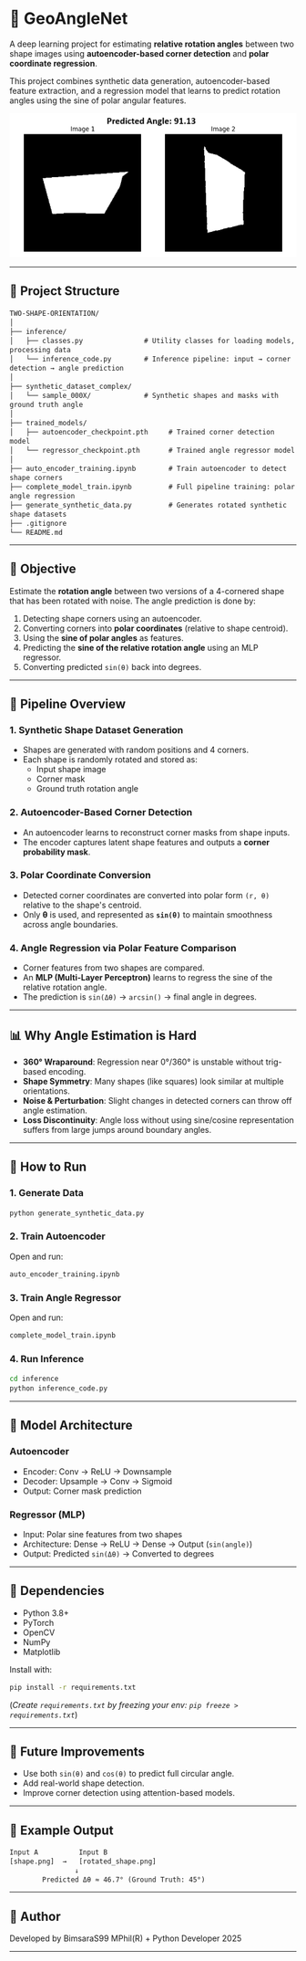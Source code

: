 # 🔄 GeoAngleNet

A deep learning project for estimating **relative rotation angles** between two shape images using **autoencoder-based corner detection** and **polar coordinate regression**.

This project combines synthetic data generation, autoencoder-based feature extraction, and a regression model that learns to predict rotation angles using the sine of polar angular features.


![alt text](synthetic_dataset_complex/sample_img.png)

---

## 📂 Project Structure

```
TWO-SHAPE-ORIENTATION/
│
├── inference/
│   ├── classes.py               # Utility classes for loading models, processing data
│   └── inference_code.py        # Inference pipeline: input → corner detection → angle prediction
│
├── synthetic_dataset_complex/
│   └── sample_000X/             # Synthetic shapes and masks with ground truth angle
│
├── trained_models/
│   ├── autoencoder_checkpoint.pth     # Trained corner detection model
│   └── regressor_checkpoint.pth       # Trained angle regressor model
│
├── auto_encoder_training.ipynb        # Train autoencoder to detect shape corners
├── complete_model_train.ipynb         # Full pipeline training: polar angle regression
├── generate_synthetic_data.py         # Generates rotated synthetic shape datasets
├── .gitignore
└── README.md
```

---

## 🎯 Objective

Estimate the **rotation angle** between two versions of a 4-cornered shape that has been rotated with noise. The angle prediction is done by:

1. Detecting shape corners using an autoencoder.
2. Converting corners into **polar coordinates** (relative to shape centroid).
3. Using the **sine of polar angles** as features.
4. Predicting the **sine of the relative rotation angle** using an MLP regressor.
5. Converting predicted `sin(θ)` back into degrees.

---

## 🔁 Pipeline Overview

### 1. Synthetic Shape Dataset Generation
- Shapes are generated with random positions and 4 corners.
- Each shape is randomly rotated and stored as:
  - Input shape image
  - Corner mask
  - Ground truth rotation angle

### 2. Autoencoder-Based Corner Detection
- An autoencoder learns to reconstruct corner masks from shape inputs.
- The encoder captures latent shape features and outputs a **corner probability mask**.

### 3. Polar Coordinate Conversion
- Detected corner coordinates are converted into polar form `(r, θ)` relative to the shape's centroid.
- Only **θ** is used, and represented as **`sin(θ)`** to maintain smoothness across angle boundaries.

### 4. Angle Regression via Polar Feature Comparison
- Corner features from two shapes are compared.
- An **MLP (Multi-Layer Perceptron)** learns to regress the sine of the relative rotation angle.
- The prediction is `sin(Δθ)` → `arcsin()` → final angle in degrees.

---

## 📊 Why Angle Estimation is Hard

- **360° Wraparound**: Regression near 0°/360° is unstable without trig-based encoding.
- **Shape Symmetry**: Many shapes (like squares) look similar at multiple orientations.
- **Noise & Perturbation**: Slight changes in detected corners can throw off angle estimation.
- **Loss Discontinuity**: Angle loss without using sine/cosine representation suffers from large jumps around boundary angles.

---

## 🧪 How to Run

### 1. Generate Data
```bash
python generate_synthetic_data.py
```

### 2. Train Autoencoder
Open and run:
```bash
auto_encoder_training.ipynb
```

### 3. Train Angle Regressor
Open and run:
```bash
complete_model_train.ipynb
```

### 4. Run Inference
```bash
cd inference
python inference_code.py
```

---

## 🧠 Model Architecture

### Autoencoder
- Encoder: Conv → ReLU → Downsample
- Decoder: Upsample → Conv → Sigmoid
- Output: Corner mask prediction

### Regressor (MLP)
- Input: Polar sine features from two shapes
- Architecture: Dense → ReLU → Dense → Output (`sin(angle)`)
- Output: Predicted `sin(Δθ)` → Converted to degrees

---

## 📎 Dependencies

- Python 3.8+
- PyTorch
- OpenCV
- NumPy
- Matplotlib

Install with:
```bash
pip install -r requirements.txt
```

(*Create `requirements.txt` by freezing your env: `pip freeze > requirements.txt`*)

---

## 📌 Future Improvements

- Use both `sin(θ)` and `cos(θ)` to predict full circular angle.
- Add real-world shape detection.
- Improve corner detection using attention-based models.

---

## 📸 Example Output

```
Input A          Input B
[shape.png]  →   [rotated_shape.png]
                ↓
        Predicted Δθ ≈ 46.7° (Ground Truth: 45°)
```

---

## 👤 Author

Developed by BimsaraS99
MPhil(R) + Python Developer 
2025

---
